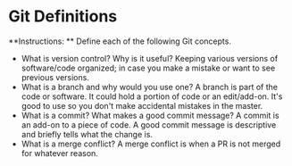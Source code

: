 # Git Definitions

**Instructions: ** Define each of the following Git concepts.

* What is version control?  Why is it useful? Keeping various versions of software/code organized; in case you make a mistake or want to see previous versions.
* What is a branch and why would you use one? A branch is part of the code or software. It could hold a portion of code or an edit/add-on. It's good to use so you don't make accidental mistakes in the master.
* What is a commit? What makes a good commit message? A commit is an add-on to a piece of code. A good commit message is descriptive and briefly tells what the change is.
* What is a merge conflict? A merge conflict is when a PR is not merged for whatever reason.
